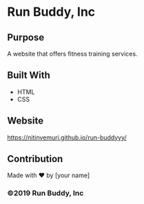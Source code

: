# Run Buddy, Inc

## Purpose
A website that offers fitness training services. 

## Built With
* HTML
* CSS

## Website
 https://nitinvemuri.github.io/run-buddyyy/

## Contribution
Made with ❤️ by [your name]

### ©️2019 Run Buddy, Inc 

